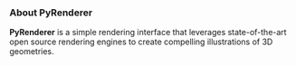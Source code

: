 ### About PyRenderer ###

**PyRenderer** is a simple rendering interface that leverages state-of-the-art
open source rendering engines to create compelling illustrations of 3D geometries.
